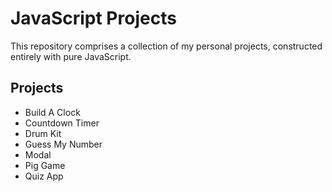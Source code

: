 
# JavaScript Projects

This repository comprises a collection of my personal projects, constructed entirely with pure JavaScript. 


## Projects
- Build A Clock
- Countdown Timer
- Drum Kit
- Guess My Number
- Modal
- Pig Game
- Quiz App









